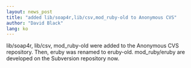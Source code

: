 ```yaml
---
layout: news_post
title: "added lib/soap4r,lib/csv,mod_ruby-old to Anonymous CVS"
author: "David Black"
lang: ko
---
```


lib/soap4r, lib/csv, mod\_ruby-old were added to the Anonymous CVS
repository. Then, eruby was renamed to eruby-old. mod\_ruby/eruby are
developed on the Subversion repository now.


